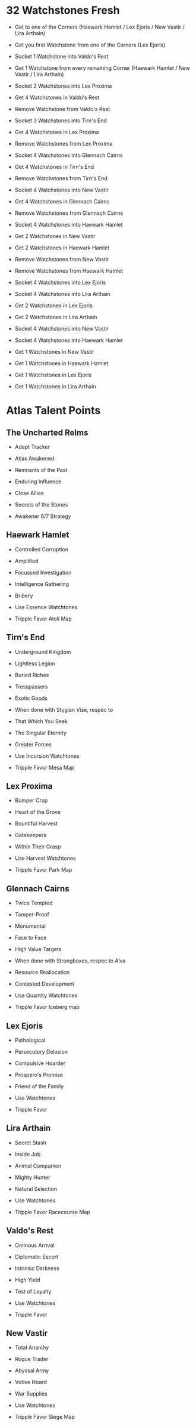 # 32 Watchstones Fresh

- Get to one of the Corners (Haewark Hamlet / Lex Ejoris / New Vastir / Lira Arthain)

- Get you first Watchstone from one of the Corners (Lex Ejoris)

- Socket 1 Watchstone into Valdo's Rest

- Get 1 Watchstone from every remaining Corner (Haewark Hamlet / New Vastir / Lira Arthain)

- Socket 2 Watchstones into Lex Proxima

- Get 4 Watchstones in Valdo's Rest

- Remove Watchstone from Valdo's Rest

- Socket 3 Watchstones into Tirn's End

- Get 4 Watchstones in Lex Proxima

- Remove Watchstones from Lex Proxima

- Socket 4 Watchstones into Glennach Cairns

- Get 4 Watchstones in Tirn's End

- Remove Watchstones from Tirn's End

- Socket 4 Watchstones into New Vastir

- Get 4 Watchstones in Glennach Cairns

- Remove Watchstones from Glennach Cairns

- Socket 4 Watchstones into Haewark Hamlet

- Get 2 Watchstones in New Vastir

- Get 2 Watchstones in Haewark Hamlet

- Remove Watchstones from New Vastir

- Remove Watchstones from Haewark Hamlet

- Socket 4 Watchstones into Lex Ejoris

- Socket 4 Watchstones into Lira Arthain

- Get 2 Watchstones in Lex Ejoris

- Get 2 Watchstones in Lira Arthain

- Socket 4 Watchstones into New Vastir

- Socket 4 Watchstones into Haewark Hamlet

- Get 1 Watchstones in New Vastir

- Get 1 Watchstones in Haewark Hamlet

- Get 1 Watchstones in Lex Ejoris

- Get 1 Watchstones in Lira Arthain

# Atlas Talent Points

## The Uncharted Relms

- Adept Tracker
- Atlas Awakened
- Remnants of the Past
- Enduring Influence
- Close Allies
- Secrets of the Stones

- Awakener 6/7 Strategy

## Haewark Hamlet

- Controlled Corruption
- Amplified
- Focussed Investigation
- Intelligence Gathering
- Bribery

- Use Essence Watchtones
- Tripple Favor Atoll Map

## Tirn's End

- Underground Kingdom
- Lightless Legion
- Buried Riches
- Tresspassers
- Exotic Goods

- When done with Stygian Vise, respec to
- That Which You Seek
- The Singular Eternity
- Greater Forces

- Use Incursion Watchtones
- Tripple Favor Mesa Map

## Lex Proxima

- Bumper Crop
- Heart of the Grove
- Bountiful Harvest
- Gatekeepers
- Within Their Grasp

- Use Harvest Watchtones
- Tripple Favor Park Map

## Glennach Cairns

- Twice Tempted
- Tamper-Proof
- Monumental
- Face to Face
- High Value Targets

- When done with Strongboxes, respec to Alva
- Resource Reallocation
- Contested Development

- Use Quantity Watchtones
- Tripple Favor Iceberg map

## Lex Ejoris

- Pathological
- Persecutory Delusion
- Compulsive Hoarder
- Prospero's Promise
- Friend of the Family

- Use  Watchtones
- Tripple Favor 

## Lira Arthain

- Secret Stash
- Inside Job
- Animal Companion
- Mighty Hunter
- Natural Selection

- Use  Watchtones
- Tripple Favor Racecourse Map

## Valdo's Rest

- Ominous Arrival
- Diplomatic Escort
- Intrinsic Darkness
- High Yield
- Test of Loyalty

- Use  Watchtones
- Tripple Favor 

## New Vastir

- Total Anarchy
- Rogue Trader
- Abyssal Army
- Votive Hoard
- War Supplies

- Use  Watchtones
- Tripple Favor Siege Map
